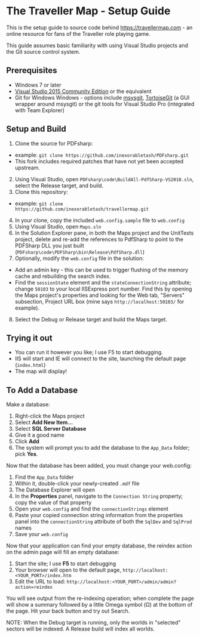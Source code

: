 The Traveller Map - Setup Guide
================================

This is the setup guide to source code behind https://travellermap.com - an online resource for fans
of the Traveller role playing game.

This guide assumes basic familiarity with using Visual Studio projects and the Git source control system.

Prerequisites
-------------
* Windows 7 or later
* [Visual Studio 2015 Community Edition](https://www.visualstudio.com/en-us/downloads/download-visual-studio-vs.aspx) or the equivalent
* Git for Windows Windows - options include
[msysgit](https://code.google.com/p/msysgit/),
[TortoiseGit](https://code.google.com/p/tortoisegit/) (a GUI wrapper around msysgit)
or the git tools for Visual Studio Pro (integrated with Team Explorer)

Setup and Build
---------------
1. Clone the source for PDFsharp:
 * example: `git clone https://github.com/inexorabletash/PDFsharp.git`
 * This fork includes required patches that have not yet been accepted upstream.
2. Using Visual Studio, open `PDFsharp\code\BuildAll-PdfSharp-VS2010.sln`, select the Release target, and build.
3. Clone this repository:
 * example: `git clone https://github.com/inexorabletash/travellermap.git`
4. In your clone, copy the included `web.config.sample` file to `web.config`
5. Using Visual Studio, open `Maps.sln`
6. In the Solution Explorer pane, in both the Maps project and the UnitTests project, delete and re-add the references to PdfSharp to point to the PDFSharp DLL you just built (`PDFsharp\code\PDFSharp\bin\Release\PdfSharp.dll`)
7. Optionally, modify the `web.config` file in the solution:
 * Add an admin key - this can be used to trigger flushing of the memory cache and rebuilding the search index.
 * Find the `sessionState` element and the `stateConnectionString` attribute; change `50103` to
 your local IISExpress port number. Find this by opening the Maps project's properties and looking for the
 Web tab, "Servers" subsection, Project URL box (mine says `http://localhost:50103/` for example).
8. Select the Debug or Release target and build the Maps target.

Trying it out
-------------
* You can run it however you like; I use F5 to start debugging.
* IIS will start and IE will connect to the site, launching the default page (`index.html`)
* The map will display!

To Add a Database
-----------------
Make a database:

1. Right-click the Maps project
2. Select **Add New Item...**
3. Select **SQL Server Database**
4. Give it a good name
5. Click **Add**
6. The system will prompt you to add the database to the `App_Data` folder; pick **Yes**.

Now that the database has been added, you must change your web.config:

1. Find the `App_Data` folder
2. Within it, double-click your newly-created `.mdf` file
3. The Database Explorer will open
4. In the **Properties** panel, navigate to the `Connection String` property; copy the value of that property
5. Open your `web.config` and find the `connectionStrings` element
6. Paste your copied connection string information from the properties panel into the `connectionString` attribute of both the `SqlDev` and `SqlProd` names
7. Save your `web.config`

Now that your application can find your empty database, the reindex action on the admin page will fill an empty database:

1. Start the site; I use **F5** to start debugging
2. Your browser will open to the default page, `http://localhost:<YOUR_PORT>/index.htm`
2. Edit the URL to load: `http://localhost:<YOUR_PORT>/admin/admin?action=reindex`

You will see output from the re-indexing operation; when complete the page will show a summary followed by a little Omega symbol (&Omega;) at the bottom of the page. Hit your back button and try out Search.

NOTE: When the Debug target is running, only the worlds in "selected" sectors will be indexed. A Release build will index all worlds.
